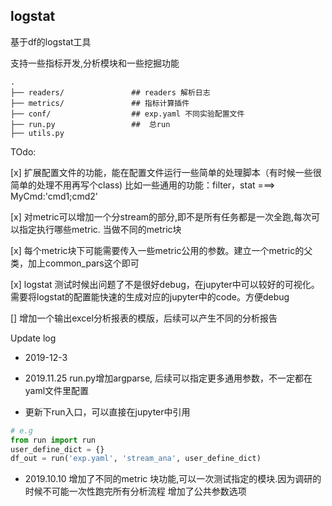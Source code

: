 ##  logstat

基于df的logstat工具

支持一些指标开发,分析模块和一些挖掘功能


```
.
├── readers/               ## readers 解析日志
├── metrics/               ## 指标计算插件
├── conf/                  ## exp.yaml 不同实验配置文件
├── run.py                 ##  总run
├── utils.py

```


TOdo:

[x] 扩展配置文件的功能，能在配置文件运行一些简单的处理脚本（有时候一些很简单的处理不用再写个class)
比如一些通用的功能：filter，stat ===> MyCmd:'cmd1;cmd2'

[x] 对metric可以增加一个分stream的部分,即不是所有任务都是一次全跑,每次可以指定执行哪些metric. 当做不同的metric块

[x] 每个metric块下可能需要传入一些metric公用的参数。建立一个metric的父类，加上common_pars这个即可

[x] logstat 测试时候出问题了不是很好debug，在jupyter中可以较好的可视化。需要将logstat的配置能快速的生成对应的jupyter中的code。方便debug

[] 增加一个输出excel分析报表的模版，后续可以产生不同的分析报告



Update log

* 2019-12-3


* 2019.11.25
run.py增加argparse, 后续可以指定更多通用参数，不一定都在yaml文件里配置

* 更新下run入口，可以直接在jupyter中引用

```python
# e.g
from run import run
user_define_dict = {}
df_out = run('exp.yaml', 'stream_ana', user_define_dict)
```


* 2019.10.10  增加了不同的metric 块功能,可以一次测试指定的模块.因为调研的时候不可能一次性跑完所有分析流程
增加了公共参数选项
 
